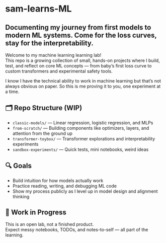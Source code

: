 # sam-learns-ML
Documenting my journey from first models to modern ML systems. Come for the loss curves, stay for the interpretability.
---
Welcome to my machine learning learning lab!  
This repo is a growing collection of small, hands-on projects where I build, test, and reflect on core ML concepts — from baby’s first loss curve to custom transformers and experimental safety tools.

I know I have the technical ability to work in machine learning but that’s not always obvious on paper. So this is me proving it to you, one experiment at a time.

## 🗂️ Repo Structure (WIP)
- `classic-models/` — Linear regression, logistic regression, and MLPs
- `from-scratch/` — Building components like optimizers, layers, and attention from the ground up
- `transformer-toybox/` — Transformer explorations and interpretability experiments
- `sandbox-experiments/` — Quick tests, mini notebooks, weird ideas

## 🔍 Goals
- Build intuition for how models actually work  
- Practice reading, writing, and debugging ML code  
- Show my process publicly as I level up in model design and alignment thinking

## 🚧 Work in Progress
This is an open lab, not a finished product.  
Expect messy notebooks, TODOs, and notes-to-self — all part of the learning.
